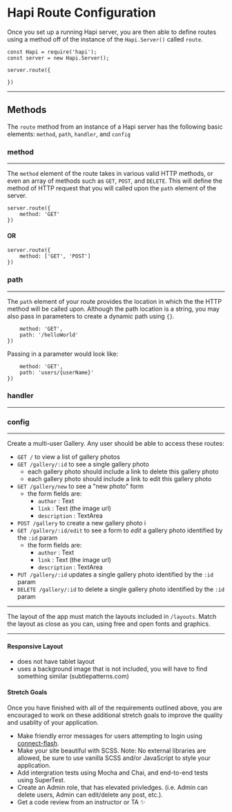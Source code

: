 Hapi Route Configuration
===============

Once you set up a running Hapi server, you are then able to define routes using a method off of the instance of the `Hapi.Server()` called `route`.

```
const Hapi = require('hapi');
const server = new Hapi.Server();

server.route({
	
})
```

---

## Methods

The `route` method from an instance of a Hapi server has the following basic elements: `method`, `path`, `handler`, and `config`

### method
---
The `method` element of the route takes in various valid HTTP methods, or even an array of methods such as `GET`, `POST`, and `DELETE`. This will define the method of HTTP request that you will called upon the `path` element of the server.

```
server.route({
	method: 'GET'
})
```
#### OR
```
server.route({
	method: ['GET', 'POST']
})
```


### path
---
The `path` element of your route provides the location in which the the HTTP method will be called upon. Although the path location is a string, you may also pass in parameters to create a dynamic path using `{}`.

```server.route({
	method: 'GET',
	path: '/helloWorld'
})
```

Passing in a parameter would look like:

```server.route({
	method: 'GET',
	path: 'users/{userName}'
})
```


### handler
---


### config
---

Create a multi-user Gallery.
Any user should be able to access these routes:

- `GET /` to view a list of gallery photos
- `GET /gallery/:id` to see a single gallery photo
  - each gallery photo should include a link to delete this gallery photo
  - each gallery photo should include a link to edit this gallery photo
- `GET /gallery/new` to see a "new photo" form
  - the form fields are:
    - `author` : Text
    - `link` : Text (the image url)
    - `description` : TextArea
- `POST /gallery` to create a new gallery photo i
- `GET /gallery/:id/edit` to see a form to *edit* a gallery photo identified by the `:id` param
  - the form fields are:
    - `author` : Text
    - `link` : Text (the image url)
    - `description` : TextArea
- `PUT /gallery/:id` updates a single gallery photo identified by the `:id` param
- `DELETE /gallery/:id` to delete a single gallery photo identified by the `:id` param

---

The layout of the app must match the layouts included in `/layouts`.
Match the layout as close as you can, using free and open fonts and graphics.

---

#### Responsive Layout

- does not have tablet layout
- uses a background image that is not included, you will have to find something similar (subtlepatterns.com)

#### Stretch Goals

Once you have finished with all of the requirements outlined above, you are encouraged to work on these additional stretch goals to improve the quality and usablity of your application.

- Make friendly error messages for users attempting to login using [connect-flash](https://github.com/jaredhanson/connect-flash).
- Make your site beautiful with SCSS. Note: No external libraries are allowed, be sure to use vanilla SCSS and/or JavaScript to style your application.
- Add intergration tests using Mocha and Chai, and end-to-end tests using SuperTest.
- Create an Admin role, that has elevated privledges. (i.e. Admin can delete users, Admin can edit/delete any post, etc.).
- Get a code review from an instructor or TA :sparkles:

